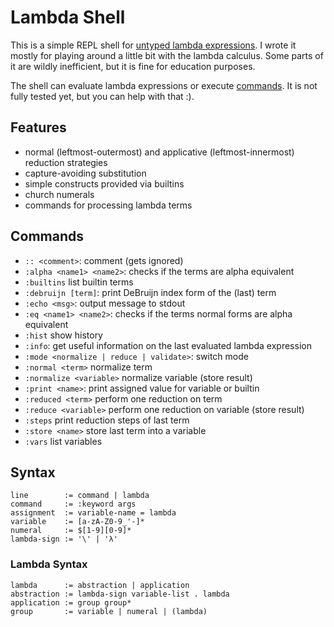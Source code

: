 # Lambda Shell
This is a simple REPL shell for [untyped lambda expressions](https://en.wikipedia.org/wiki/Lambda_calculus).
I wrote it mostly for playing around a little bit with the lambda calculus.
Some parts of it are wildly inefficient, but it is fine for education purposes.

The shell can evaluate lambda expressions or execute [commands](#commands).
It is not fully tested yet, but you can help with that :).

## Features
* normal (leftmost-outermost) and applicative (leftmost-innermost) reduction strategies
* capture-avoiding substitution
* simple constructs provided via builtins
* church numerals
* commands for processing lambda terms

## Commands
* `:: <comment>`: comment (gets ignored)
* `:alpha <name1> <name2>`: checks if the terms are alpha equivalent
* `:builtins` list builtin terms
* `:debruijn [term]`: print DeBruijn index form of the (last) term
* `:echo <msg>`: output message to stdout
* `:eq <name1> <name2>`: checks if the terms normal forms are alpha equivalent
* `:hist` show history
* `:info`: get useful information on the last evaluated lambda expression
* `:mode <normalize | reduce | validate>`: switch mode
* `:normal <term>` normalize term
* `:normalize <variable>` normalize variable (store result)
* `:print <name>`: print assigned value for variable or builtin
* `:reduced <term>` perform one reduction on term
* `:reduce <variable>` perform one reduction on variable (store result)
* `:steps` print reduction steps of last term
* `:store <name>` store last term into a variable
* `:vars` list variables

## Syntax
```
line        := command | lambda
command     := :keyword args
assignment  := variable-name = lambda
variable    := [a-zA-Z0-9_'-]*
numeral     := $[1-9][0-9]*
lambda-sign := '\' | 'λ'
```

### Lambda Syntax
```
lambda      := abstraction | application
abstraction := lambda-sign variable-list . lambda
application := group group*
group       := variable | numeral | (lambda)
```


